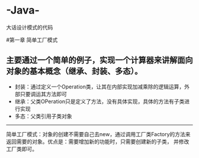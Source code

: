 # -Java-
大话设计模式的代码

#第一章 简单工厂模式

## 主要通过一个简单的例子，实现一个计算器来讲解面向对象的基本概念（继承、封装、多态）。
- 封装：通过定义一个Operation类，让其在内部实现加减乘除的逻辑运算，外部只要调运其方法即可
- 继承：父类OPeration只是定义了方法，没有具体实现，具体的方法有子类进行实现
- 多态：父类引用子类对象
***
简单工厂模式：对象的创建不需要自己去new，通过调用工厂类Factory的方法来返回需要的对象。优点是：需要增加新的功能时，只需要创建新的子类，
并修改工厂类即可。
